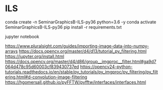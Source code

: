 # ILS

conda create -n SeminarGraphicsB-ILS-py36 python=3.6 -y
conda activate SeminarGraphicsB-ILS-py36
pip install -r requirements.txt

jupyter notebook

https://www.pluralsight.com/guides/importing-image-data-into-numpy-arrays
https://docs.opencv.org/master/d4/d13/tutorial_py_filtering.html
https://jupyter.org/install.html
https://docs.opencv.org/master/d4/d86/group__imgproc__filter.html#ga9d7064d478c95d60003cf839430737ed
https://opencv24-python-tutorials.readthedocs.io/en/stable/py_tutorials/py_imgproc/py_filtering/py_filtering.html#d-convolution-image-filtering
https://hgomersall.github.io/pyFFTW/pyfftw/interfaces/interfaces.html